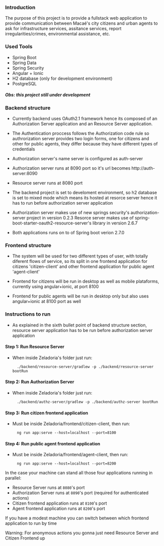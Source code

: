 ### Introduction

<span>
The purpose of this project is to provide a fullstack web application 
to provide communication between Macaé's city citizens and urban agents
to ask for infrastructure services, assitance services, report irregularities/crimes,
environmental assistance, etc.
</span>

### Used Tools
<ul>
  <li>Spring Boot</li>
  <li>Spring Data</li>
  <li>Spring Security</li>
  <li>Angular + Ionic</li>
  <li>H2 database (only for development environment)</li>
  <li>PostgreSQL</li>
</ul>

<h5>Obs: this project still under development</h5>

### Backend structure
<span>
  
-  Currently backend uses OAuth2.1 framework hence its composed of an Authorization Server application
  and an Resource Server application. 
  
-  The Authentication proccess follows the Authorization code rule so authrorization server provides two
  login forms, one for citizens and other for public agents, they differ because they have different types
  of credentials
  
-  Authorization server's name server is configured as auth-server
  
-  Authorization server runs at 8090 port so it's url becomes http://auth-server:8090
  
-  Resource server runs at 8080 port
 
- The backend project is set to develoment environment, so h2 database is set to mixed mode
  which means its hosted at resorce server hence it has to run before authorization server application
 
-  Authorization server makes use of new springs security's authorization-server project in version 0.2.3
  Resorce server makes use of spring-boot-starter-oauth2-resource-server's library in version 2.6.7
  
-  Both applications runs on to of Spring boot verion 2.7.0
</span>

### Frontend structure
<span>
  
-  The system will be used for two different types of user, with totally diferent flows of service, so its split in
  one frontend application for citizens 'citizen-client' and other frontend application for public agent 'agent-client'
  
- Frontend for citizens will be run in desktop as well as mobile plataforms, currently using angular+ionic, at port 8100 
  
- Frontend for public agents will be run in desktop only but also uses angular+ionic at 8100 port as well
  
</span>

### Instructions to run

-  As explained in the sixth bullet point of backend structure section, resource server application has to be run before
 authorization server application
 
#### Step 1: Run Resource Server

- When inside Zeladoria's folder just run:

        ./backend/resource-server/gradlew -p ./backend/resource-server bootRun
        
#### Step 2: Run Authorization Server

- When inside Zeladoria's folder just run:

        ./backend/authz-server/gradlew -p ./backend/authz-server bootRun
        
#### Step 3: Run citizen frontend application
- Must be inside Zeladoria/frontend/citizen-client, then run:

        ng run app:serve --host=localhost --port=8100
        
#### Step 4: Run public agent frontend application
- Must be inside Zeladoria/frontend/agent-client, then run:

        ng run app:serve --host=localhost --port=8200

In the case your machine can stand all those four applications running in parallel:
- Resource Server runs at <code>8080</code>'s port
- Authorization Server runs at <code>8090</code>'s port (required for authenticated actions)
- Citizen frontend application runs at <code>8100</code>'s port
- Agent frontend application runs at <code>8200</code>'s port

If you have a modest machine you can switch between which frontend application to run by time

Warning: For anonymous actions you gonna just need Resource Server and Citizen Frontend up
 
